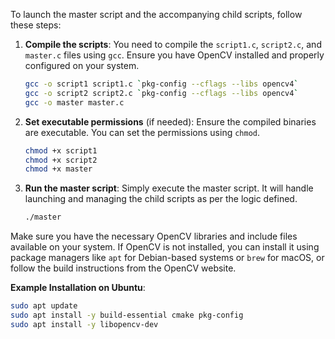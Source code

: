 To launch the master script and the accompanying child scripts, follow these steps:

1. **Compile the scripts**:
   You need to compile the `script1.c`, `script2.c`, and `master.c` files using `gcc`. Ensure you have OpenCV installed and properly configured on your system.

   ```sh
   gcc -o script1 script1.c `pkg-config --cflags --libs opencv4`
   gcc -o script2 script2.c `pkg-config --cflags --libs opencv4`
   gcc -o master master.c
   ```

2. **Set executable permissions** (if needed):
   Ensure the compiled binaries are executable. You can set the permissions using `chmod`.

   ```sh
   chmod +x script1
   chmod +x script2
   chmod +x master
   ```

3. **Run the master script**:
   Simply execute the master script. It will handle launching and managing the child scripts as per the logic defined.

   ```sh
   ./master
   ```

Make sure you have the necessary OpenCV libraries and include files available on your system. If OpenCV is not installed, you can install it using package managers like `apt` for Debian-based systems or `brew` for macOS, or follow the build instructions from the OpenCV website.

**Example Installation on Ubuntu**:

```sh
sudo apt update
sudo apt install -y build-essential cmake pkg-config
sudo apt install -y libopencv-dev
```